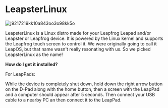 # LeapsterLinux
![j9217219kk10a843oo3o98kk5o](https://github.com/Boonk8812/LeapsterLinux/assets/111024718/ec708512-fd1f-4118-9c24-1ef70562e070)


LeapsterLinux is a Linux distro made for your Leapfrog Leapad and/or Leapster or Leapfrog device. It is powered by the Linux kernel and supports the Leapfrog touch screen to control it. We were originally going to call it LeapOS, but that name wasn't really resonating with us. So we picked LeapsterLinux as the name!


**How do I get it installed?**


For LeapPads:

While the device is completely shut down, hold down the right arrow button on the D-Pad along with the home button, then a screen with the LeapPad and a computer should appear after 5 seconds. Then connect your USB cable to a nearby PC an then connect it to the LeapPad.
